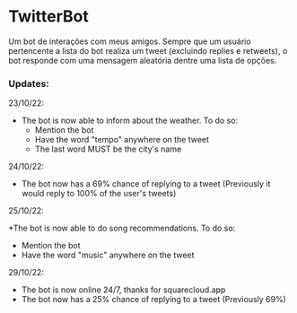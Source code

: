 # TwitterBot
Um bot de interações com meus amigos. Sempre que um usuário pertencente a lista do bot realiza um tweet (excluindo replies e retweets), o bot responde com uma mensagem aleatória dentre uma lista de opções.


### Updates:

23/10/22:

* The bot is now able to inform about the weather. To do so:
  * Mention the bot
  * Have the word "tempo" anywhere on the tweet
  * The last word MUST be the city's name 

24/10/22:

* The bot now has a 69% chance of replying to a tweet (Previously it would reply to 100% of the user's tweets)

25/10/22:

*The bot is now able to do song recommendations. To do so:
  * Mention the bot
  * Have the word "music" anywhere on the tweet

29/10/22:
 * The bot is now online 24/7, thanks for squarecloud.app
 * The bot now has a 25% chance of replying to a tweet (Previously 69%)
